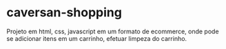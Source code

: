 # caversan-shopping

Projeto em html, css, javascript em um formato de ecommerce, onde pode se adicionar itens em um carrinho, efetuar limpeza do carrinho.
